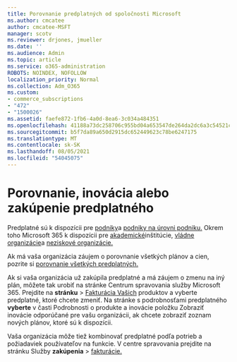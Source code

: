 ```yaml
---
title: Porovnanie predplatných od spoločnosti Microsoft
ms.author: cmcatee
author: cmcatee-MSFT
manager: scotv
ms.reviewer: drjones, jmueller
ms.date: ''
ms.audience: Admin
ms.topic: article
ms.service: o365-administration
ROBOTS: NOINDEX, NOFOLLOW
localization_priority: Normal
ms.collection: Adm_O365
ms.custom:
- commerce_subscriptions
- "472"
- "1500026"
ms.assetid: faefe872-1fb6-4a0d-8ea6-3c034a484351
ms.openlocfilehash: 41188a73dc258706c955bd04a653547de264da2dc6a3c54521cddf82c254972a
ms.sourcegitcommit: b5f7da89a650d2915dc652449623c78be6247175
ms.translationtype: MT
ms.contentlocale: sk-SK
ms.lasthandoff: 08/05/2021
ms.locfileid: "54045075"
---
```

# <a name="compare-upgrade-or-purchase-subscriptions"></a>Porovnanie, inovácia alebo zakúpenie predplatného
  
Predplatné sú k dispozícii pre [podniky](https://www.microsoft.com/microsoft-365/business/compare-all-microsoft-365-business-products?tab=2&rtc=1)a [podniky na úrovni podniku.](https://www.microsoft.com/microsoft-365/enterprise/compare-office-365-plans?rtc=1) Okrem toho Microsoft 365 k dispozícii pre [akademické](https://www.microsoft.com/microsoft-365/academic/compare-office-365-education-plans?rtc=1&activetab=tab%3aprimaryr1)inštitúcie, [vládne organizácie](https://www.microsoft.com/microsoft-365/government/compare-office-365-government-plans?rtc=1)a [neziskové organizácie.](https://www.microsoft.com/microsoft-365/nonprofit/office-365-nonprofit-plans-and-pricing?&rtc=1&activetab=tab%3aprimaryr1)
  
Ak má vaša organizácia záujem o porovnanie všetkých plánov a cien, pozrite si [porovnanie všetkých predplatných.](https://www.microsoft.com/microsoft-365/enterprise/compare-office-365-plans?rtc=1)
  
Ak si vaša organizácia už zakúpila predplatné a má záujem o zmenu na iný plán, môžete tak urobiť na stránke Centrum spravovania služby Microsoft 365. Prejdite na **stránku** \> [Fakturácia Vašich](https://go.microsoft.com/fwlink/p/?linkid=842054) produktov a vyberte predplatné, ktoré chcete zmeniť. Na stránke s podrobnosťami predplatného **vyberte** v  časti Podrobnosti o produkte a inovácie položku Zobraziť inovácie odporúčané pre vašu organizácii, ak chcete zobraziť zoznam nových plánov, ktoré sú k dispozícii.
  
Vaša organizácia môže tiež kombinovať predplatné podľa potrieb a požiadaviek používateľov na funkcie. V centre spravovania prejdite na stránku Služby **zakúpenia** \> [fakturácie.](https://go.microsoft.com/fwlink/p/?linkid=868433) 